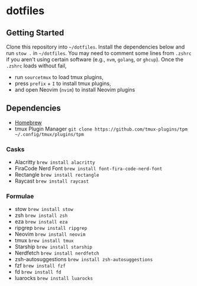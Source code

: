 # dotfiles

## Getting Started

Clone this repository into `~/dotfiles`. Install the dependencies below and run `stow .` in `~/dotfiles`. You may need to comment some lines from `.zshrc` if you aren't using certain software (e.g., `nvm`, `golang`, or `ghcup`). Once the `.zshrc` loads without fail,

- run `sourcetmux` to load tmux plugins,
- press `prefix` + `I` to install tmux plugins,
- and open Neovim (`nvim`) to install Neovim plugins

## Dependencies

- [Homebrew]("https://brew.sh/")
- tmux Plugin Manager `git clone https://github.com/tmux-plugins/tpm ~/.config/tmux/plugins/tpm`

### Casks

- Alacritty `brew install alacritty`
- FiraCode Nerd Font `brew install font-fira-code-nerd-font`
- Rectangle `brew install rectangle`
- Raycast `brew install raycast`

### Formulae

- stow `brew install stow`
- zsh `brew install zsh`
- eza `brew install eza`
- ripgrep `brew install ripgrep`
- Neovim `brew install neovim`
- tmux `brew install tmux`
- Starship `brew install starship`
- Nerdfetch `brew install nerdfetch`
- zsh-autosuggestions `brew install zsh-autosuggestions`
- fzf `brew install fzf`
- fd `brew install fd`
- luarocks `brew install luarocks`
